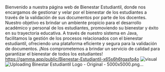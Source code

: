 Bienvenido a nuestra página web de Bienestar Estudiantil, donde nos encargamos de gestionar y velar por el bienestar de los estudiantes a través de la validación de sus documentos por parte de los docentes. Nuestro objetivo es brindar un ambiente propicio para el desarrollo académico y personal de los estudiantes, promoviendo su bienestar y éxito en su trayectoria educativa. A través de nuestro sistema en Java, facilitamos la gestión de los procesos relacionados con el bienestar estudiantil, ofreciendo una plataforma eficiente y segura para la validación de documentos. ¡Nos comprometemos a brindar un servicio de calidad para garantizar el bienestar de todos los estudiantes!
https://gamma.app/public/Bienestar-Estudiantil-x65s6h6tgasfq4o
![visual](https://github.com/JeffersonCartagena/Proyecto5BSoftware/assets/159655177/c6a06741-b672-4268-8ab5-db4ec7f200d5)
![Uploading Binestar Estudiantil Logo - Original - 5000x5000.png…]()
